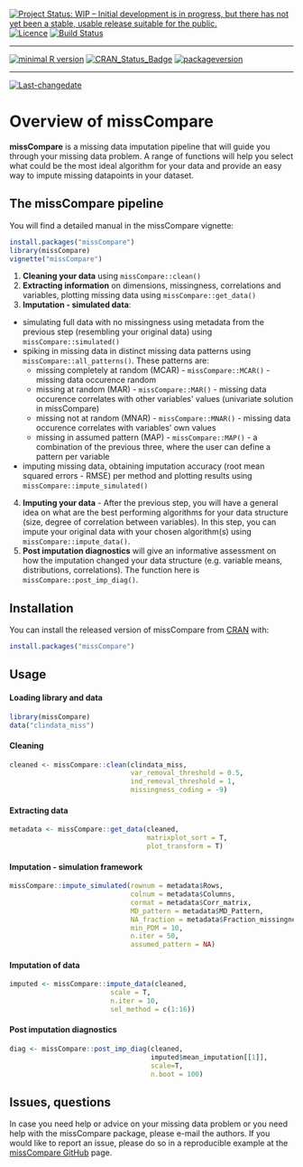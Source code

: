<!-- rmarkdown v1 -->


[![Project Status: WIP – Initial development is in progress, but there has not yet been a stable, usable release suitable for the public.](https://www.repostatus.org/badges/latest/wip.svg)](https://www.repostatus.org/#wip)
[![Licence](https://img.shields.io/github/license/mashape/apistatus.svg)](http://choosealicense.com/licenses/mit/)
[![Build Status](https://travis-ci.com/Tirgit/missCompare.svg?branch=master)](https://travis-ci.com/Tirgit/missCompare)
 
---
 
[![minimal R version](https://img.shields.io/badge/R%3E%3D-3.5.0-6666ff.svg)](https://cran.r-project.org/)
[![CRAN_Status_Badge](http://www.r-pkg.org/badges/version/missCompare)](https://cran.r-project.org/package=missCompare)
[![packageversion](https://img.shields.io/badge/Package%20version-1.0.0-orange.svg?style=flat-square)](commits/master)
 
---
 
[![Last-changedate](https://img.shields.io/badge/last%20change-2019--01--15-yellowgreen.svg)](/commits/master)

<!-- README.md is generated from README.Rmd. Please edit that file -->



# Overview of missCompare

**missCompare** is a missing data imputation pipeline that will guide you through your missing data problem. A range of functions will help you select what could be the most ideal algorithm for your data and provide an easy way to impute missing datapoints in your dataset.    

## The missCompare pipeline

You will find a detailed manual in the missCompare vignette:

```r
install.packages("missCompare")
library(missCompare)
vignette("missCompare")
```

1. **Cleaning your data** using `missCompare::clean()`
2. **Extracting information** on dimensions, missingness, correlations and variables, plotting
missing data using `missCompare::get_data()`
3. **Imputation - simulated data**:
  + simulating full data with no missingness using metadata from the previous step (resembling your original data) using `missCompare::simulated()`
  + spiking in missing data in distinct missing data patterns using `missCompare::all_patterns()`. These patterns are:
    + missing completely at random (MCAR) - `missCompare::MCAR()` - missing data occurence random
    + missing at random (MAR) - `missCompare::MAR()` - missing data occurence correlates with other variables' values (univariate solution in missCompare)
    + missing not at random (MNAR) - `missCompare::MNAR()` - missing data occurence correlates with variables' own values
    + missing in assumed pattern (MAP) - `missCompare::MAP()` - a combination of the previous three, where the user can define a pattern per variable
  + imputing missing data, obtaining imputation accuracy (root mean squared errors - RMSE) per method and plotting results using `missCompare::impute_simulated()`
4. **Imputing your data** -  After the previous step, you will have a general idea on what are the best performing algorithms for your data structure (size, degree of correlation between variables). In this step, you can impute your original data with your chosen algorithm(s) using `missCompare::impute_data()`.
5. **Post imputation diagnostics** will give an informative assessment on how the imputation changed your data structure (e.g. variable means, distributions, correlations). The function here is `missCompare::post_imp_diag()`.

## Installation

You can install the released version of missCompare from [CRAN](https://CRAN.R-project.org) with:

``` r
install.packages("missCompare")
```

## Usage

#### Loading library and data

```r
library(missCompare)
data("clindata_miss")
```

#### Cleaning

```r
cleaned <- missCompare::clean(clindata_miss,
                              var_removal_threshold = 0.5, 
                              ind_removal_threshold = 1,
                              missingness_coding = -9)
```

#### Extracting data

```r
metadata <- missCompare::get_data(cleaned,
                                  matrixplot_sort = T,
                                  plot_transform = T)
```

#### Imputation - simulation framework

```r
missCompare::impute_simulated(rownum = metadata$Rows,
                              colnum = metadata$Columns, 
                              cormat = metadata$Corr_matrix,
                              MD_pattern = metadata$MD_Pattern,
                              NA_fraction = metadata$Fraction_missingness,
                              min_PDM = 10,
                              n.iter = 50, 
                              assumed_pattern = NA)
```

#### Imputation of data

```r
imputed <- missCompare::impute_data(cleaned, 
                         scale = T, 
                         n.iter = 10, 
                         sel_method = c(1:16))
```
                         
#### Post imputation diagnostics

```r
diag <- missCompare::post_imp_diag(cleaned,
                                   imputed$mean_imputation[[1]],
                                   scale=T, 
                                   n.boot = 100)
```

## Issues, questions

In case you need help or advice on your missing data problem or you need help with the missCompare package, please e-mail the authors. If you would like to report an issue, please do so in a reproducible example at the [missCompare GitHub](https://github.com/Tirgit/missCompare/issues) page.

